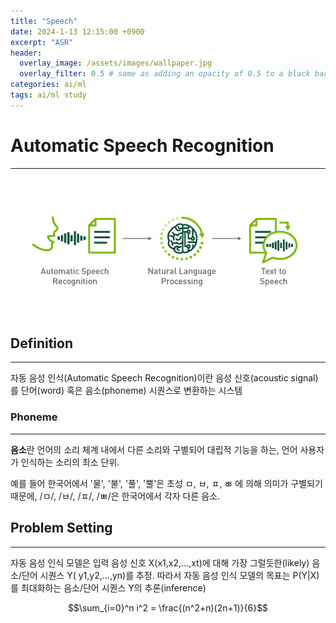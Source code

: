 ```yaml
---
title: "Speech"
date: 2024-1-13 12:15:00 +0900
excerpt: "ASR"
header:
  overlay_image: /assets/images/wallpaper.jpg
  overlay_filter: 0.5 # same as adding an opacity of 0.5 to a black background
categories: ai/ml
tags: ai/ml study
---
```

# Automatic Speech Recognition
***

![git](/assets/images/Conversation_AI_Workflow_v02.png)

## Definition
***

자동 음성 인식(Automatic Speech Recognition)이란 음성 신호(acoustic signal)를 단어(word) 혹은 음소(phoneme) 시퀀스로 변환하는 시스템

### Phoneme
***
**음소**란 언어의 소리 체계 내에서 다른 소리와 구별되어 대립적 기능을 하는, 언어 사용자가 인식하는 소리의 최소 단위.

예를 들어 한국어에서 '물', '불', '풀', '뿔'은 초성 ㅁ, ㅂ, ㅍ, ㅃ 에 의해 의미가 구별되기 때문에, /ㅁ/, /ㅂ/, /ㅍ/, /ㅃ/은 한국어에서 각자 다른 음소.

## Problem Setting
***

자동 음성 인식 모델은 입력 음성 신호 X(x1,x2,…,xt)에 대해 가장 그럴듯한(likely) 음소/단어 시퀀스 Y( y1,y2,…,yn)를 추정.
따라서 자동 음성 인식 모델의 목표는 P(Y|X)를 최대화하는 음소/단어 시퀀스 Y의 추론(inference)

$$\sum_{i=0}^n i^2 = \frac{(n^2+n)(2n+1)}{6}$$

